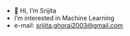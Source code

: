 - 👋 Hi, I’m Srijita 
- I’m interested in Machine Learning
- e-mail: srijita.ghorai2003@gmail.com




<!---
Srijita-31/Srijita-31 is a ✨ special ✨ repository because its `README.md` (this file) appears on your GitHub profile.
You can click the Preview link to take a look at your changes.
--->
